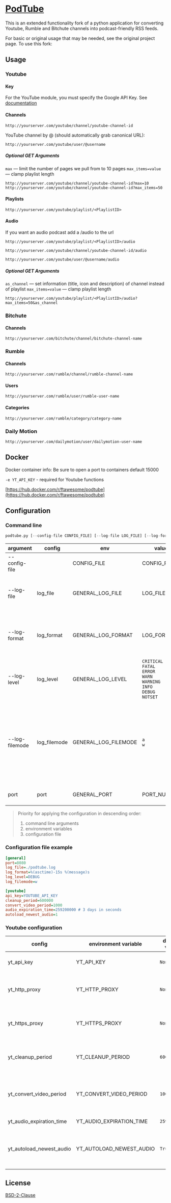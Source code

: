 # [PodTube](https://github.com/aquacash5/PodTube)

This is an extended functionality fork of a python application for converting Youtube, Rumble and Bitchute channels into podcast-friendly RSS feeds.

For basic or original usage that may be needed, see the original project page. To use this fork:

## Usage

### Youtube

#### Key

For the YouTube module, you must specify the Google API Key. See [documentation][google_api_key_doc]

#### Channels

```
http://yourserver.com/youtube/channel/youtube-channel-id
```

YouTube channel by @<username> (should automatically grab canonical URL):

```
http://yourserver.com/youtube/user/@username
```

##### Optional GET Arguments

`max` — limit the number of pages we pull from to 10 pages
`max_items=value` — clamp playlist length
```
http://yourserver.com/youtube/channel/youtube-channel-id?max=10
http://yourserver.com/youtube/channel/youtube-channel-id?max_items=50
```

#### Playlists

```
http://yourserver.com/youtube/playlist/<PlaylistID>
```

#### Audio

If you want an audio podcast add a /audio to the url

```
http://yourserver.com/youtube/playlist/<PlaylistID>/audio

http://yourserver.com/youtube/channel/youtube-channel-id/audio

http://yourserver.com/youtube/user/@username/audio

```

##### Optional GET Arguments

`as_channel` — set information (title, icon and description) of channel instead of playlist
`max_items=value` — clamp playlist length

```
http://yourserver.com/youtube/playlist/<PlaylistID>/audio?max_items=50&as_channel
```

### Bitchute

#### Channels

```
http://yourserver.com/bitchute/channel/bitchute-channel-name
```

### Rumble

#### Channels

```
http://yourserver.com/rumble/channel/rumble-channel-name
```

#### Users

```
http://yourserver.com/rumble/user/rumble-user-name
```

#### Categories

```
http://yourserver.com/rumble/category/category-name
```

### Daily Motion

```
http://yourserver.com/dailymotion/user/dailymotion-user-name
```

## Docker
Docker container info:
Be sure to open a port to containers default 15000


`-e YT_API_KEY`  -  required for Youtube functions

[https://hub.docker.com/r/ftawesome/podtube](https://hub.docker.com/r/ftawesome/podtube)

## Configuration

### Command line

```rs
podtube.py [--config-file CONFIG_FILE] [--log-file LOG_FILE] [--log-format LOG_FORMAT] [--log-level {CRITICAL,FATAL,ERROR,WARN,WARNING,INFO,DEBUG,NOTSET}] [--log-filemode {a,w}] [port]
```

| argument | config | env | value | default | description |
| --- | --- | --- | --- | --- | --- |
| --config-file |  | CONFIG_FILE | CONFIG_FILE | `None` | Path to config file |
| --log-file | log_file | GENERAL_LOG_FILE | LOG_FILE | `/dev/stdout` | Path to log file or `/dev/stdout` for standard output |
| --log-format | log_format | GENERAL_LOG_FORMAT | LOG_FORMAT | `%(asctime)-15s [%(levelname)s] %(message)s` | Logging format using syntax for python `logging` module |
| --log-level | log_level | GENERAL_LOG_LEVEL | `CRITICAL`<br>`FATAL`<br>`ERROR`<br>`WARN`<br>`WARNING`<br>`INFO`<br>`DEBUG`<br>`NOTSET` | `INFO` | Logging level using for python `logging` module |
| --log-filemode | log_filemode | GENERAL_LOG_FILEMODE | `a`<br>`w` | `a` | Logging file mode using for python `logging` module<br>`a` - appending to the end of file if it exists<br>`w` - truncating the file first |
| port | port | GENERAL_PORT |  PORT_NUMBER | `15000` | Port Number to listen on |


> Priority for applying the configuration in descending order:
> 1. command line arguments
> 2. environment variables
> 3. configuration file

### Configuration file example

```ini
[general]
port=8080
log_file=./podtube.log
log_format=%(asctime)-15s %(message)s
log_level=DEBUG
log_filemode=w

[youtube]
api_key=YOUTUBE_API_KEY
cleanup_period=600000
convert_video_period=1000
audio_expiration_time=259200000 # 3 days in seconds
autoload_newest_audio=1
```

### Youtube configuration

| config                   | environment variable     | default value | type   | description                                                                       |
| ---------------------    | ------------------------ | ------------- | ------ | --------------------------------------------------------------------------------- |
| yt_api_key               | YT_API_KEY               | `None`        | string | A Google API Key. See [documentation][google_api_key_doc]                         |
| yt_http_proxy            | YT_HTTP_PROXY            | `None`        | string | An address for proxy (`http`, `https`, `socks5`) for `http` requests              |
| yt_https_proxy           | YT_HTTPS_PROXY           | `None`        | string | An address for proxy (`http`, `https`, `socks5`) for `https` requests             |
| yt_cleanup_period        | YT_CLEANUP_PERIOD        | `600000`      | int    | Periodicity of the call to the cache clearing function. In milliseconds           |
| yt_convert_video_period  | YT_CONVERT_VIDEO_PERIOD  | `1000`        | int    | Periodicity of calling the function of converting video to audio. In milliseconds |
| yt_audio_expiration_time | YT_AUDIO_EXPIRATION_TIME | `259200000`   | int    | Expiration time of stored files                                                   |
| yt_autoload_newest_audio | YT_AUTOLOAD_NEWEST_AUDIO | `True`        | bool   | Whether to automatically download the newest audio when updating the rss feed     |

## License
[BSD-2-Clause](./LICENSE)

[google_api_key_doc]: https://developers.google.com/youtube/registering_an_application